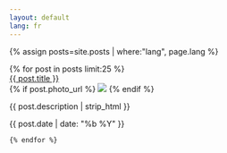 ```yaml
---
layout: default
lang: fr
---
```


{% assign posts=site.posts | where:"lang", page.lang %}
<div >
  <section class="posts">    
    {% for post in posts limit:25 %}

<div class="action">
    <a href='{{ post.url }}' class="{{ post.lang }}"><span class="title">{{ post.title }}</span></a>
  </div>
  <div class="image">
  {% if post.photo_url %}
        <img src="{{ post.photo_url }}">
  {% endif %}

  </div>
  <div class="content">
    <p>{{ post.description | strip_html }}</p>
  </div>
  <div class="action">
    <info datetime>{{ post.date | date: "%b %Y" }}</info>
  </div>

    {% endfor %}
  </section>
</div>


<script type="text/javascript">

$( function() {

  $('.posts').isotope({
    itemSelector: '.card',
    masonry: {

    }
  });

});
</script>
